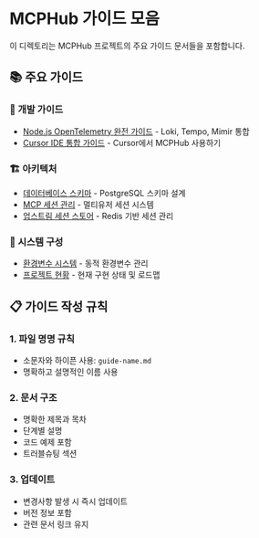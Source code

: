 # MCPHub 가이드 모음

이 디렉토리는 MCPHub 프로젝트의 주요 가이드 문서들을 포함합니다.

## 📚 주요 가이드

### 🔧 개발 가이드
- [Node.js OpenTelemetry 완전 가이드](./nodejs-opentelemetry-complete-guide.md) - Loki, Tempo, Mimir 통합
- [Cursor IDE 통합 가이드](./cursor-ide-integration.md) - Cursor에서 MCPHub 사용하기

### 🏗️ 아키텍처
- [데이터베이스 스키마](./database-schema.md) - PostgreSQL 스키마 설계
- [MCP 세션 관리](./mcp-session-management.md) - 멀티유저 세션 시스템
- [업스트림 세션 스토어](./upstream-session-store.md) - Redis 기반 세션 관리

### 🔧 시스템 구성
- [환경변수 시스템](./mcphub-env-var-system.md) - 동적 환경변수 관리
- [프로젝트 현황](./mcphub-project-status.md) - 현재 구현 상태 및 로드맵

## 📋 가이드 작성 규칙

### 1. 파일 명명 규칙
- 소문자와 하이픈 사용: `guide-name.md`
- 명확하고 설명적인 이름 사용

### 2. 문서 구조
- 명확한 제목과 목차
- 단계별 설명
- 코드 예제 포함
- 트러블슈팅 섹션

### 3. 업데이트
- 변경사항 발생 시 즉시 업데이트
- 버전 정보 포함
- 관련 문서 링크 유지
